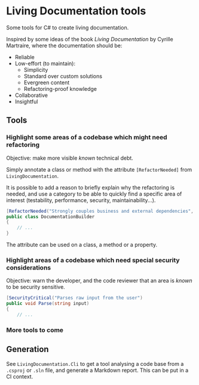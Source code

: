 # Living Documentation tools

Some tools for C# to create living documentation.

Inspired by some ideas of the book _Living Documentation_ by Cyrille Martraire, where the documentation should be:
- Reliable
- Low-effort (to maintain):
  - Simplicity
  - Standard over custom solutions
  - Evergreen content
  - Refactoring-proof knowledge
- Collaborative
- Insightful

## Tools

### Highlight some areas of a codebase which might need refactoring

Objective: make more visible _known_ technical debt.

Simply annotate a class or method with the attribute `[RefactorNeeded]` from `LivingDocumentation`.

It is possible to add a reason to briefly explain why the refactoring is needed, and use a category
to be able to quickly find a specific area of interest (testability, performance, security, maintainability...).

```C#
[RefactorNeeded("Strongly couples business and external dependencies", RefactorNeededReason.Testability)]
public class DocumentationBuilder 
{
    // ...
}
```

The attribute can be used on a class, a method or a property.

### Highlight areas of a codebase which need special security considerations

Objective: warn the developer, and the code reviewer that an area is _known_ to be security sensitive.

```C#
[SecurityCritical("Parses raw input from the user")
public void Parse(string input)
{
    // ...
```

### More tools to come

## Generation

See `LivingDocumentation.Cli` to get a tool analysing a code base from a `.csproj` or `.sln` file, and generate a Markdown
report. This can be put in a CI context.
